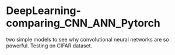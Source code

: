 # DeepLearning-comparing_CNN_ANN_Pytorch
two simple models to see why convolutional neural networks are so powerful. Testing on CIFAR dataset.
